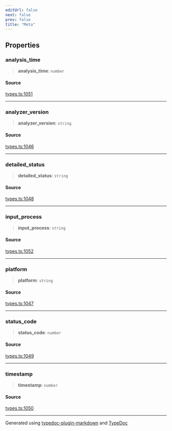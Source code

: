 ```yaml
---
editUrl: false
next: false
prev: false
title: "Meta"
---
```


## Properties

### analysis\_time

> **analysis\_time**: `number`

#### Source

[types.ts:1051](https://github.com/fostertheweb/spotify-web-sdk/blob/eb6b780/src/types.ts#L1051)

***

### analyzer\_version

> **analyzer\_version**: `string`

#### Source

[types.ts:1046](https://github.com/fostertheweb/spotify-web-sdk/blob/eb6b780/src/types.ts#L1046)

***

### detailed\_status

> **detailed\_status**: `string`

#### Source

[types.ts:1048](https://github.com/fostertheweb/spotify-web-sdk/blob/eb6b780/src/types.ts#L1048)

***

### input\_process

> **input\_process**: `string`

#### Source

[types.ts:1052](https://github.com/fostertheweb/spotify-web-sdk/blob/eb6b780/src/types.ts#L1052)

***

### platform

> **platform**: `string`

#### Source

[types.ts:1047](https://github.com/fostertheweb/spotify-web-sdk/blob/eb6b780/src/types.ts#L1047)

***

### status\_code

> **status\_code**: `number`

#### Source

[types.ts:1049](https://github.com/fostertheweb/spotify-web-sdk/blob/eb6b780/src/types.ts#L1049)

***

### timestamp

> **timestamp**: `number`

#### Source

[types.ts:1050](https://github.com/fostertheweb/spotify-web-sdk/blob/eb6b780/src/types.ts#L1050)

***

Generated using [typedoc-plugin-markdown](https://www.npmjs.com/package/typedoc-plugin-markdown) and [TypeDoc](https://typedoc.org/)
